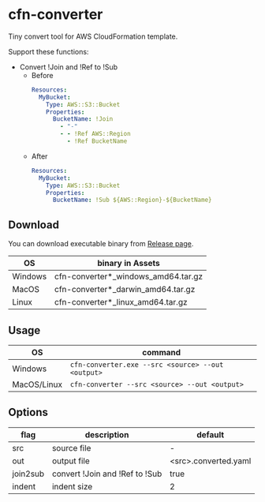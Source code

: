 # cfn-converter

Tiny convert tool for AWS CloudFormation template.

Support these functions:

* Convert !Join and !Ref to !Sub
  * Before
    ```yaml
    Resources:
      MyBucket:
        Type: AWS::S3::Bucket
        Properties:
          BucketName: !Join
            - "-"
            - - !Ref AWS::Region
              - !Ref BucketName
    ```
  * After
    ```yaml
    Resources:
      MyBucket:
        Type: AWS::S3::Bucket
        Properties:
          BucketName: !Sub ${AWS::Region}-${BucketName}
    ```

## Download

You can download executable binary from [Release page](https://github.com/taigacat/cfn-converter/releases).

| OS      | binary in Assets                    |
|---------|-------------------------------------|
| Windows | cfn-converter*_windows_amd64.tar.gz |
| MacOS   | cfn-converter*_darwin_amd64.tar.gz  |
| Linux   | cfn-converter*_linux_amd64.tar.gz   |

## Usage

| OS          | command                                               |
|-------------|-------------------------------------------------------|
| Windows     | ```cfn-converter.exe --src <source> --out <output>``` |
| MacOS/Linux | ```cfn-converter --src <source> --out <output>```     |

## Options

| flag     | description                    | default                |
|----------|--------------------------------|------------------------|
| src      | source file                    | -                      |
| out      | output file                    | \<src\>.converted.yaml |
| join2sub | convert !Join and !Ref to !Sub | true                   |
| indent   | indent size                    | 2                      |


